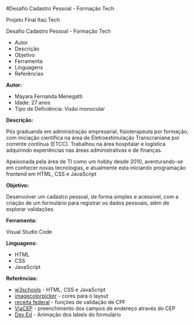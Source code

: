 #Desafio Cadastro Pessoal - Formação Tech

Projeto Final Itaú Tech

 Desafio Cadastro Pessoal - Formação Tech
 - Autor  
 - Descrição  
 - Objetivo  
 - Ferramenta 
 - Linguagens 
 - Referências

**Autor:**
 
- Mayara Fernanda Menegatti
- Idade: 27 anos
- Tipo de Deficiência: Visão monocular

**Descrição:**
 
Pós graduanda em administração empresarial, fisioterapeuta por formação, com iniciação científica na área de Eletroestimulação Transcraniana por corrente contínua (ETCC).
Trabalhou na área hospitalar e logística adquirindo experiências nas áreas administrativas e de finanças. 

Apaixonada pela área de TI como um hobby desde 2010, aventurando-se em conhecer novas tecnologias, e atualmente esta iniciando programação frontend em HTML, CSS e JavaScript

**Objetivo:**

Desenvolver um cadastro pessoal, de forma simples e acessível, com a criação de um formulário para registrar os dados pessoais, além de explorar validações.

**Ferramenta:**

Visual Studio Code

**Linguagens:**

 - HTML 
 - CSS 
 - JavaScript
 
**Referências:**
 - [w3schools](https://www.w3schools.com/) -  HTML, CSS e JavaScript
 - [imagecolorpicker](https://imagecolorpicker.com/) - cores para o layout 
 - [receita federal](http://www.receita.fazenda.gov.br/aplicacoes/atcta/cpf/funcoes.js) - funções de validação de CPF 
 - [ViaCEP](https://viacep.com.br/exemplo/javascript/) - preenchimento dos campos de endereço através do CEP
 - [Dev Ed](https://www.youtube.com/watch?v=IxRJ8vplzAo) - Animação dos labels do formulário

